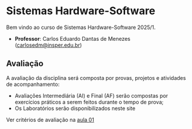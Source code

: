 # Sistemas Hardware-Software

Bem vindo ao curso de Sistemas Hardware-Software 2025/1. 

* **Professor**: Carlos Eduardo Dantas de Menezes (carlosedm@insper.edu.br)

## Avaliação

A avaliação da disciplina será composta por provas, projetos e atividades de acompanhamento:

* Avaliações Intermediária (AI) e Final (AF) serão compostas por exercícios práticos a serem feitos durante o tempo de prova;
* Os Laboratórios serão disponibilizados neste site

Ver critérios de avaliação na [aula 01](aulas/01-inteiros/slides.pdf)
